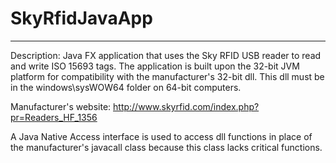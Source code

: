 # SkyRfidJavaApp
***************
Description: 
Java FX application that uses the Sky RFID USB reader to read and write ISO 15693 tags.
The application is built upon the 32-bit JVM platform for compatibility with the 
manufacturer's 32-bit dll. This dll must be in the windows\sysWOW64 folder on 64-bit computers.

Manufacturer's website: 
http://www.skyrfid.com/index.php?pr=Readers_HF_1356

A Java Native Access interface is used to access dll functions in place of the 
manufacturer's javacall class because this class lacks critical functions.



